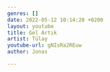 ```yaml
---
genres: []
date: 2022-05-12 10:14:20 +0200
layout: youtube
title: Gel Artık
artist: Tülay
youtube-url: gNIsRa2REuw
author: Jonas

---
```

